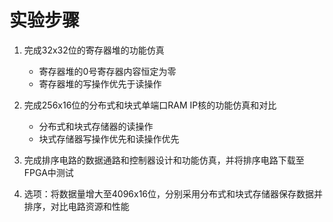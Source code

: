 # 实验步骤

1. 完成32x32位的寄存器堆的功能仿真
   - 寄存器堆的0号寄存器内容恒定为零
   - 寄存器堆的写操作优先于读操作

2. 完成256x16位的分布式和块式单端口RAM IP核的功能仿真和对比
   - 分布式和块式存储器的读操作
   - 块式存储器写操作优先和读操作优先

3. 完成排序电路的数据通路和控制器设计和功能仿真，并将排序电路下载至FPGA中测试

4. 选项：将数据量增大至4096x16位，分别采用分布式和块式存储器保存数据并排序，对比电路资源和性能